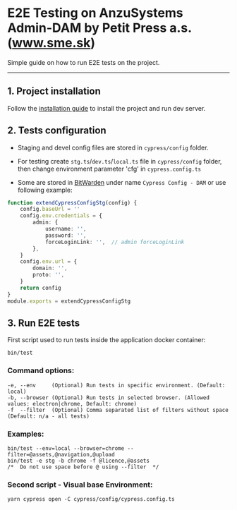 E2E Testing on AnzuSystems Admin-DAM by Petit Press a.s. (www.sme.sk)
=====

Simple guide on how to run E2E tests on the project.

---

## 1. Project installation
Follow the [installation guide](README.md) to install the project and run dev server.


## 2. Tests configuration

- Staging and devel config files are stored in `cypress/config` folder.


- For testing create `stg.ts`/`dev.ts`/`local.ts` file in `cypress/config` folder, then change environment parameter 'cfg'
  in `cypress.config.ts`


- Some are stored in [BitWarden](https://vault.bitwarden.com/#/vault?collectionId=5ec1888a-edc3-4141-8d69-b14800d2726c&itemId=2d496bd8-9b56-41f7-811a-b148007cd710) under name `Cypress Config - DAM` or use following example:
```typescript
function extendCypressConfigStg(config) {
    config.baseUrl = ''
    config.env.credentials = {
        admin: {
            username: '',
            password: '',
            forceLoginLink: '',  // admin forceLoginLink
        },
    }
    config.env.url = {
        domain: '',
        proto: '',
    }
    return config
}
module.exports = extendCypressConfigStg
```

## 3. Run E2E tests

First script used to run tests inside the application docker container:

    bin/test

### Command options:

    -e, --env     (Optional) Run tests in specific environment. (Default: local) 
    -b, --browser (Optional) Run tests in selected browser. (Allowed values: electron|chrome, Default: chrome)
    -f  --filter  (Optional) Comma separated list of filters without space (Default: n/a - all tests)

### Examples:

    bin/test --env=local --browser=chrome --filter=@assets,@navigation,@upload
    bin/test -e stg -b chrome -f @licence,@assets
    /*  Do not use space before @ using --filter  */

### Second script - Visual base Environment:

    yarn cypress open -C cypress/config/cypress.config.ts
